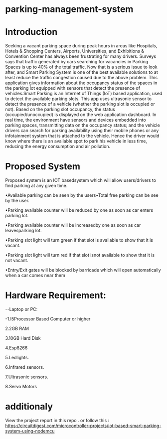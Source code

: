 # parking-management-system

# Introduction
Seeking a vacant parking space during peak hours in areas like Hospitals, Hotels & Shopping Centers, Airports, Universities, and Exhibitions & Convention Center has always been frustrating for many drivers. Surveys says that traffic generated by cars searching for vacancies in Parking Spaces is up to 40% of the total traffic. Now that is a serious issue to look after, and Smart Parking System is one of the best available solutions to at least reduce the traffic congestion caused due to the above problem. This application gives information about the occupancy status of the spaces in the parking lot equipped with sensors that detect the presence of vehicles.Smart Parking is an Internet of Things (IoT) based application, used to detect the available parking slots. This app uses ultrasonic sensor to detect the presence of a vehicle (whether the parking slot is occupied or not). Based on the parking slot occupancy, the status (occupied/unoccupied) is displayed on the web application dashboard. In real time, the environment have sensors and devices embedded into parking spaces, transmitting data on the occupancy status; and the vehicle drivers can search for parking availability using their mobile phones or any infotainment system that is attached to the vehicle. Hence the driver would know where there is an available spot to park his vehicle in less time, reducing the energy consumption and air pollution.

# Proposed System
Proposed  system  is  an IOT  basedsystem  which  will  allow users/drivers  to  find  parking  at any given time.

•Available parking can be seen by the users•Total free parking can be see by the user.

•Parking available counter will be reduced by one as soon as car enters parking lot.

•Parking available counter will be increasedby one as soon as car leavesparking lot.

•Parking slot light will turn green if that slot is available to show that it is vacant.

•Parking slot light will turn red if that slot isnot available to show that it is not vacant.

•Entry/Exit  gates  will  be  blocked  by  barricade  which  will  open  automatically  when  a  car comes near them

# Hardware Requirement: 
--Laptop or PC: 

-1.I5Processor Based Computer or higher

2.2GB RAM

3.10GB Hard Disk

4.Esp8266

5.Ledlights.

6.Infrared sensors.

7.Ultrasonic sensors.

8.Servo Motors

# additionaly
View the project report in this repo . or follow this : https://circuitdigest.com/microcontroller-projects/iot-based-smart-parking-system-using-nodemcu

